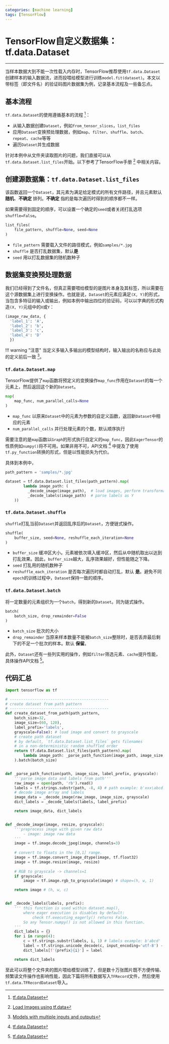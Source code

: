 ```yaml
---
categories: [machine learning]
tags: [TensorFlow]
---
```


# TensorFlow自定义数据集：tf.data.Dataset


---

当样本数据大到不能一次性载入内存时，TensorFlow推荐使用`tf.data.Dataset`创建样本的输入数据流，进而投喂给模型进行训练`model.fit(dataset)`。本文以带标签（即文件名）的验证码图片数据集为例，记录基本流程及一些备忘点。

## 基本流程

`tf.data.Dataset`的使用遵循基本的流程 [^1]：

- 从输入数据创建`Dataset`，例如`from_tensor_slices`，`list_files`
- 应用`Dataset`变换预处理数据，例如`map`、`filter`、`shuffle`、`batch`、`repeat`、`cache`等等
- 遍历`Dataset`并生成数据

针对本例中从文件夹读取图片的问题，我们直接可以从`tf.data.Dataset.list_files`开始。以下参考了TensorFlow手册 [^2] 中相关内容。


## 创建源数据集：`tf.data.Dataset.list_files`

该函数返回一个`Dataset`，其元素为满足给定模式的所有文件路径，并且元素默认 **随机**、**不确定** 排列。**不确定** 指的是每次遍历时得到的顺序都不一样。

如果需要得到固定的顺序，可以设置一个确定的`seed`或者关闭打乱选项`shuffle=False`。

```python
list_files(
    file_pattern, shuffle=None, seed=None
)
```

- `file_pattern` 需要载入文件的路径模式，例如`samples/*.jpg`
- `shuffle` 是否打乱数据集，默认**是**
- `seed` 用以打乱数据集的随机数种子


## 数据集变换预处理数据

我们已经得到了文件名，但真正需要喂给模型的是图片本身及其标签，所以需要在这个源数据集上进行变换操作。也就是说，`Dataset`的元素应满足`(X, Y)`的形式，当包含多特征的输入或输出，例如本例中输出四位的验证码，可以以字典的形式构造`(X, Y)`元组中的`X`或`Y`：

```python
(image_raw_data, {
  'label_1': 'A',
  'label_2': 'b',
  'label_3': 'c',
  'label_4': 'D'
  })
```

!!! warning "注意"
    当定义多输入多输出的模型结构时，输入输出的名称应与此处的定义前后一致 [^3]。


### `tf.data.Dataset.map`

TensorFlow提供了`map`函数将预定义的变换操作`map_func`作用在`Dataset`的每一个元素上，然后返回这个新的`Dataset`。

```python
map(
    map_func, num_parallel_calls=None
)
```

- `map_func` 以原来`Dataset`中的元素为参数的自定义函数，返回新`Dataset`中相应的元素
- `num_parallel_calls` 并行处理元素的个数，默认顺序执行

需要注意的是`map`函数以`Graph`的形式执行自定义的`map_func`，因此`EagerTensor`的性质例如`numpy()`将不可用。如果非用不可，API文档 [^1] 中提及了使用`tf.py_function`转换的形式，但是以性能损失为代价。

具体到本例中，

```python
path_pattern = 'samples/*.jpg'

dataset = tf.data.Dataset.list_files(path_pattern).map(
        lambda image_path: (
          _decode_image(image_path),  # load images, perform transformation as X
          _decode_labels(image_path)  # parse labels as Y
    ))
```

### `tf.data.Dataset.shuffle`

`shuffle`打乱当前`Dataset`并返回乱序后的`Dataset`，方便链式操作。

```python
shuffle(
    buffer_size, seed=None, reshuffle_each_iteration=None
)
```

- `buffer_size` 缓冲区大小。元素被依次填入缓冲区，然后从中随机取出以达到打乱效果。因此，`buffer_size`越大，乱序效果越好，但性能随之下降。
- `seed` 打乱用的随机数种子
- `reshuffle_each_iteration` 是否每次遍历时都自动打乱，默认 **是**。避免不同`epoch`的训练过程中，`Dataset`保持一致的顺序。


### `tf.data.Dataset.batch`

将一定数量的元素组织为一个`batch`，得到新的`Dataset`。同为链式操作。

```python
batch(
    batch_size, drop_remainder=False
)
```

- `batch_size` 批次的大小
- `drop_remainder` 当原来样本数量不能被`batch_size`整除时，是否丢弃最后剩下的不足一个批次的样本。默认 **保留**。


此外，`Dataset`还有一些列实用的操作，例如`filter`筛选元素、`cache`提升性能，具体操作API文档 [^1]。



## 代码汇总

```python
import tensorflow as tf

# --------------------------------------------
# create dataset from path pattern
# --------------------------------------------
def create_dataset_from_path(path_pattern, 
    batch_size=32, 
    image_size=(60, 120), 
    label_prefix='labels',
    grayscale=False): # load image and convert to grayscale
    # create path dataset
    # by default, `tf.data.Dataset.list_files` gets filenames 
    # in a non-deterministic random shuffled order
    return tf.data.Dataset.list_files(path_pattern).map(
        lambda image_path: _parse_path_function(image_path, image_size, label_prefix, grayscale)
    ).batch(batch_size)


def _parse_path_function(path, image_size, label_prefix, grayscale):
    '''parse image data and labels from path'''
    raw_image = open(path, 'rb').read()
    labels = tf.strings.substr(path, -8, 4) # path example: b'xxx\abcd.jpg'
    # decode image array and labels
    image_data = _decode_image(raw_image, image_size, grayscale)
    dict_labels = _decode_labels(labels, label_prefix)

    return image_data, dict_labels


def _decode_image(image, resize, grayscale):
    '''preprocess image with given raw data
        - image: image raw data
    '''
    image = tf.image.decode_jpeg(image, channels=3)
    
    # convert to floats in the [0,1] range.
    image = tf.image.convert_image_dtype(image, tf.float32)
    image = tf.image.resize(image, resize)
    
    # RGB to grayscale -> channels=1
    if grayscale:
        image = tf.image.rgb_to_grayscale(image) # shape=(h, w, 1)

    return image # (h, w, c)


def _decode_labels(labels, prefix):
    ''' this function is used within dataset.map(), 
        where eager execution is disables by default:
            check tf.executing_eagerly() returns False.
        So any Tensor.numpy() is not allowed in this function.
    '''
    dict_labels = {}
    for i in range(4):
        c = tf.strings.substr(labels, i, 1) # labels example: b'abcd'
        label = tf.strings.unicode_decode(c, input_encoding='utf-8') - ord('a')
        dict_labels[f'{prefix}{i}'] = label

    return dict_labels
```

至此可以将整个文件夹的图片喂给模型训练了，但是数十万张图片既不方便传输、频繁读文件操作也影响性能，因此下篇将所有数据写入`TFRecord`文件，然后使用`tf.data.TFRecordDataset`导入。




[^1]:  [tf.data.Dataset](https://tensorflow.google.cn/api_docs/python/tf/data/Dataset?hl=en)
[^2]:  [Load Images using tf.data](https://tensorflow.google.cn/tutorials/load_data/images#load_using_tfdata)
[^3]:  [Models with multiple inputs and outputs](https://tensorflow.google.cn/guide/keras/functional#models_with_multiple_inputs_and_outputs)